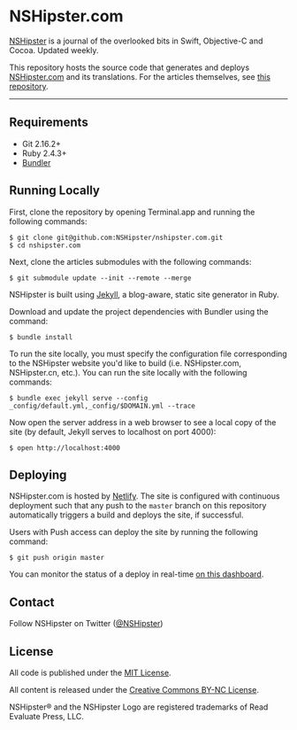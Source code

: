 # NSHipster.com

[NSHipster](https://nshipster.com) is a journal of the overlooked bits in
Swift, Objective-C and Cocoa.
Updated weekly.

This repository hosts the source code that generates and deploys
[NSHipster.com](https://nshipster.com) and its translations.
For the articles themselves,
see [this repository](https://github.com/nshipster/articles).

---

## Requirements

- Git 2.16.2+
- Ruby 2.4.3+
- [Bundler](https://bundler.io)

## Running Locally

First, clone the repository by opening Terminal.app
and running the following commands:

```terminal
$ git clone git@github.com:NSHipster/nshipster.com.git
$ cd nshipster.com
```

Next, clone the articles submodules
with the following commands:

```terminal
$ git submodule update --init --remote --merge
```

NSHipster is built using
[Jekyll](https://github.com/jekyll/jekyll),
a blog-aware, static site generator in Ruby.

Download and update the project dependencies with Bundler
using the command:

```terminal
$ bundle install
```

To run the site locally,
you must specify the configuration file
corresponding to the NSHipster website you'd like to build
(i.e. NSHipster.com, NSHipster.cn, etc.).
You can run the site locally with the following commands:

```terminal
$ bundle exec jekyll serve --config _config/default.yml,_config/$DOMAIN.yml --trace
```

Now open the server address in a web browser to see a local copy of the site
(by default, Jekyll serves to localhost on port 4000):

```terminal
$ open http://localhost:4000
```

## Deploying

NSHipster.com is hosted by [Netlify](https://netlify.com).
The site is configured with continuous deployment
such that any push to the `master` branch on this repository
automatically triggers a build and deploys the site, if successful.

Users with Push access can deploy the site by running the following command:

```terminal
$ git push origin master
```

You can monitor the status of a deploy in real-time
[on this dashboard](https://app.netlify.com/sites/nshipster/deploys/).

## Contact

Follow NSHipster on Twitter
([@NSHipster](https://twitter.com/NSHipster))

## License

All code is published under the
[MIT License](https://opensource.org/licenses/MIT).

All content is released under the
[Creative Commons BY-NC License](https://creativecommons.org/licenses/by-nc/4.0/).

NSHipster® and the NSHipster Logo
are registered trademarks of Read Evaluate Press, LLC.
